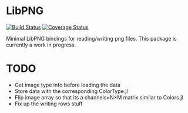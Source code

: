 # LibPNG

[![Build Status](https://travis-ci.org/FugroRoames/LibPNG.jl.svg?branch=master)](https://travis-ci.org/FugroRoames/LibPNG.jl)
[![Coverage Status](https://coveralls.io/repos/github/FugroRoames/LibPNG.jl/badge.svg?branch=master)](https://coveralls.io/github/FugroRoames/LibPNG.jl?branch=master)

Minimal LibPNG bindings for reading/writing png files. This package is
currently a work in progress.

# TODO

* Get image type info before loading the data
* Store data with the corresponding ColorType.jl
* Flip image array so that its a channels×N×M matrix similar to Colors.jl
* Fix up the writing rows stuff
